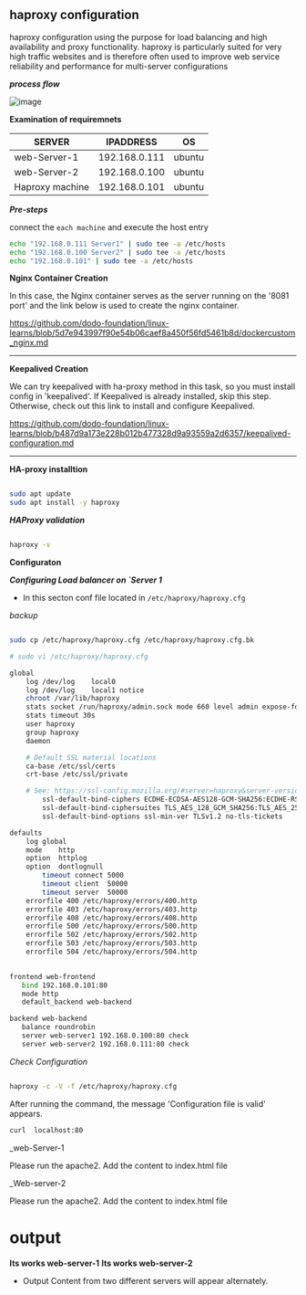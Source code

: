 ## haproxy configuration

haproxy configuration using the purpose for load balancing and high availability and proxy functionality. haproxy is particularly suited for very high traffic websites and is therefore often used to improve web service reliability and performance for multi-server configurations

_**process flow**_

![image](https://assets.digitalocean.com/articles/high_availability/ha-diagram-animated.gif)


**Examination of requiremnets**

|SERVER| IPADDRESS|OS|
|---|---|---|
|web-Server-1| 192.168.0.111| ubuntu |
|web-Server-2| 192.168.0.100| ubuntu |
|Haproxy machine| 192.168.0.101| ubuntu|

_**Pre-steps**_

connect the `each machine` and execute the host entry

```bash
echo "192.168.0.111 Server1" | sudo tee -a /etc/hosts
echo "192.168.0.100 Server2" | sudo tee -a /etc/hosts
echo "192.168.0.101" | sudo tee -a /etc/hosts
```

**Nginx Container Creation**

In this case, the Nginx container serves as the server running on the '8081 port' and the link below is used to create the nginx container.

https://github.com/dodo-foundation/linux-learns/blob/5d7e943997f90e54b06caef8a450f56fd5461b8d/dockercustom_nginx.md

---

**Keepalived Creation**

We can try keepalived with ha-proxy method in this task, so you must install config in 'keepalived'. If Keepalived is already installed, skip this step. Otherwise, check out this link to install and configure Keepalived.

https://github.com/dodo-foundation/linux-learns/blob/b487d9a173e228b012b477328d9a93559a2d6357/keepalived-configuration.md

---

**HA-proxy installtion**

```bash

sudo apt update 
sudo apt install -y haproxy

```

_**HAProxy validation**_

```bash

haproxy -v

```

**Configuraton**

_**Configuring Load balancer on `Server 1**_

* In this secton conf file located in `/etc/haproxy/haproxy.cfg`

_backup_

```bash 

sudo cp /etc/haproxy/haproxy.cfg /etc/haproxy/haproxy.cfg.bk

```

```bash
# sudo vi /etc/haproxy/haproxy.cfg

global
	log /dev/log	local0
	log /dev/log	local1 notice
	chroot /var/lib/haproxy
	stats socket /run/haproxy/admin.sock mode 660 level admin expose-fd listeners
	stats timeout 30s
	user haproxy
	group haproxy
	daemon

	# Default SSL material locations
	ca-base /etc/ssl/certs
	crt-base /etc/ssl/private

	# See: https://ssl-config.mozilla.org/#server=haproxy&server-version=2.0.3&config=intermediate
        ssl-default-bind-ciphers ECDHE-ECDSA-AES128-GCM-SHA256:ECDHE-RSA-AES128-GCM-SHA256:ECDHE-ECDSA-AES256-GCM-SHA384:ECDHE-RSA-AES256-GCM-SHA384:ECDHE-ECDSA-CHACHA20-POLY1305:ECDHE-RSA-CHACHA20-POLY1305:DHE-RSA-AES128-GCM-SHA256:DHE-RSA-AES256-GCM-SHA384
        ssl-default-bind-ciphersuites TLS_AES_128_GCM_SHA256:TLS_AES_256_GCM_SHA384:TLS_CHACHA20_POLY1305_SHA256
        ssl-default-bind-options ssl-min-ver TLSv1.2 no-tls-tickets

defaults
	log	global
	mode	http
	option	httplog
	option	dontlognull
        timeout connect 5000
        timeout client  50000
        timeout server  50000
	errorfile 400 /etc/haproxy/errors/400.http
	errorfile 403 /etc/haproxy/errors/403.http
	errorfile 408 /etc/haproxy/errors/408.http
	errorfile 500 /etc/haproxy/errors/500.http
	errorfile 502 /etc/haproxy/errors/502.http
	errorfile 503 /etc/haproxy/errors/503.http
	errorfile 504 /etc/haproxy/errors/504.http
	

frontend web-frontend
   bind 192.168.0.101:80
   mode http
   default_backend web-backend

backend web-backend
   balance roundrobin
   server web-server1 192.168.0.100:80 check
   server web-server2 192.168.0.111:80 check


```

_Check Configuration_

```bash

haproxy -c -V -f /etc/haproxy/haproxy.cfg

```

After running the command, the message 'Configuration file is valid' appears. 

```bash 
curl  localhost:80
```

_web-Server-1

Please run the apache2. Add the content to index.html file

_Web-server-2

Please run the apache2. Add the content to index.html file

# output
**Its works web-server-1**
**Its works web-server-2**



* Output Content from two different servers will appear alternately.

